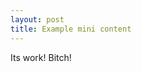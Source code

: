 ```yaml
---
layout: post
title: Example mini content
---
```



<div class="message">
  Its work! Bitch!
</div>

